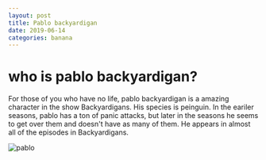 ```yaml
---
layout: post
title: Pablo backyardigan
date: 2019-06-14
categories: banana
---
```


# who is pablo backyardigan?
For those of you who have no life, pablo backyardigan is a amazing character in the show Backyardigans. His species is peinguin. In the
eariler seasons, pablo has a ton of panic attacks, but later in the seasons he seems to get over them and doesn't have as many of them. 
He appears in almost all of the episodes in Backyardigans.

![pablo](/)
